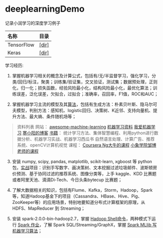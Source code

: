 # deeplearningDemo
记录小润学习的深度学习例子

| 名称 | 目录|
|:-----|-----|
| TensorFlow | [[dir]](https://github.com/zhourunlai/deeplearningDemo/tree/master/TensorFlow)|
| Keras | [[dir]](https://github.com/zhourunlai/deeplearningDemo/tree/master/Keras)|


学习经历:

1. 掌握机器学习相关的概念及计算公式，包括有/无/半监督学习，强化学习，分类/回归/标注，聚类；训练集/验证集，交叉验证，测试集；数据预处理，正则化，归一化；损失函数，经验风险最小化，结构风险最小化，最优化算法；训练误差，泛化误差，欠拟合，过拟合；准确率，召回率，F1值，ROC和AUC；

2. 掌握机器学习主流的模型及其[算法](https://github.com/zhourunlai/machine-learning-algorithm)，包括有生成方法：朴素贝叶斯、隐马尔可夫模型，判别方法：感知机、logistic回归、决策树、K近邻、支持向量机、提升方法、最大熵、条件随机场等；
> 资料列表
网站：
[awesome-machine-learning](https://github.com/josephmisiti/awesome-machine-learning)
[机器学习资料](https://github.com/ty4z2008/Qix/blob/master/dl.md)
[我爱机器学习](https://www.52ml.net/star)
[寒小阳的博客](http://blog.csdn.net/han_xiaoyang?viewmode=contents)
[书籍](https://www.douban.com/people/100617219/)：
统计学习方法、集体智慧编程、利用python进行数据分析、机器学习实战、机器学习西瓜书
自然语言处理、计算广告、推荐系统、openCV计算机视觉
课程：
[Coursera Ng大牛的课程](https://www.coursera.org/learn/machine-learning)
[小象学院邹博老师的课程](http://www.chinahadoop.cn/classroom/23/courses)

3. 安装 numpy, scipy, pandas, matplotlib, scikit-learn, xgboost 等 python 包，[实战](https://github.com/zhourunlai/machine-learning-in-action)项目：识别手写数字、画决策树、文本挖掘过滤垃圾邮件、波斯顿房价预测、基于协同过滤的推荐系统、图像分类等，上手 kaggle、KDD 比赛题或者阿里天池、滴滴Di-Tech、今日头条bytecup 比赛题；

4. 了解大数据相关的知识，包括有Flume、Kafka，Storm，Hadoop，Spark等，知道Hadoop基金下的项目（Cassandra、HBase、Hive、Pig、ZooKeeper等）的应用场景，特别地要知道分布式计算框架的原理，从 HDFS、MapReducer 到 Streaming；

5. 安装 spark-2.0.0-bin-hadoop2.7，掌握 [Hadoop Shell命令](https://spark.apache.org/docs/latest/spark-standalone.html)，两种模式下运行 [Spark 作业](https://spark.apache.org/docs/latest/spark-standalone.html)，了解 Spark SQL/Streaming/GraphX，掌握 [Spark MLlib 写机器学习算法](http://spark.apache.org/mllib/)；



